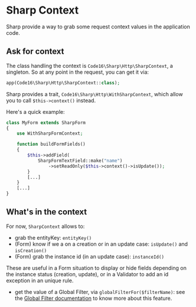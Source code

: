 # Sharp Context

Sharp provide a way to grab some request context values in the application code.

## Ask for context

The class handling the context is `Code16\Sharp\Http\SharpContext`, a singleton. So at any point in the request, you can get it via:

```php
app(Code16\Sharp\Http\SharpContext::class);
```

Sharp provides a trait, `Code16\Sharp\Http\WithSharpContext`, which allow you to call `$this->context()` instead.

Here's a quick example:

```php
class MyForm extends SharpForm
{
    use WithSharpFormContext;

    function buildFormFields()
    {
        $this->addField(
            SharpFormTextField::make("name")
                ->setReadOnly($this->context()->isUpdate());
        }
        [...]
    }
    [...]
}
```

## What's in the context

For now, `SharpContext` allows to:

- grab the entityKey: `entityKey()`
- (Form) know if we a on a creation or in an update case: `isUpdate()` and `isCreation()`
- (Form) grab the instance id (in an update case): `instanceId()`

These are useful in a Form situation to display or hide fields depending on the instance status (creation, update), or in a Validator to add an id exception in an unique rule.

- get the value of a Global Filter, via `globalFilterFor($filterName)`: see the [Global Filter documentation](filters.md) to know more about this feature.
